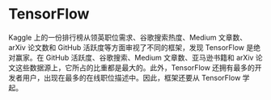# TensorFlow

Kaggle 上的一份排行榜从领英职位需求、谷歌搜索热度、Medium 文章数、arXiv 论文数和 GitHub 活跃度等方面审视了不同的框架，发现 TensorFlow 是绝对赢家。在 GitHub 活跃度、谷歌搜索、Medium 文章数、亚马逊书籍和 arXiv 论文这些数据源上，它所占的比重都是最大的。此外，TensorFlow 还拥有最多的开发者用户，出现在最多的在线职位描述中。因此，框架还要从 TensorFlow 学起。
